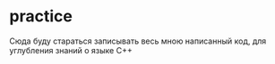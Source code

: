 # practice
Сюда буду стараться записывать весь мною написанный код, для углубления знаний о языке C++
